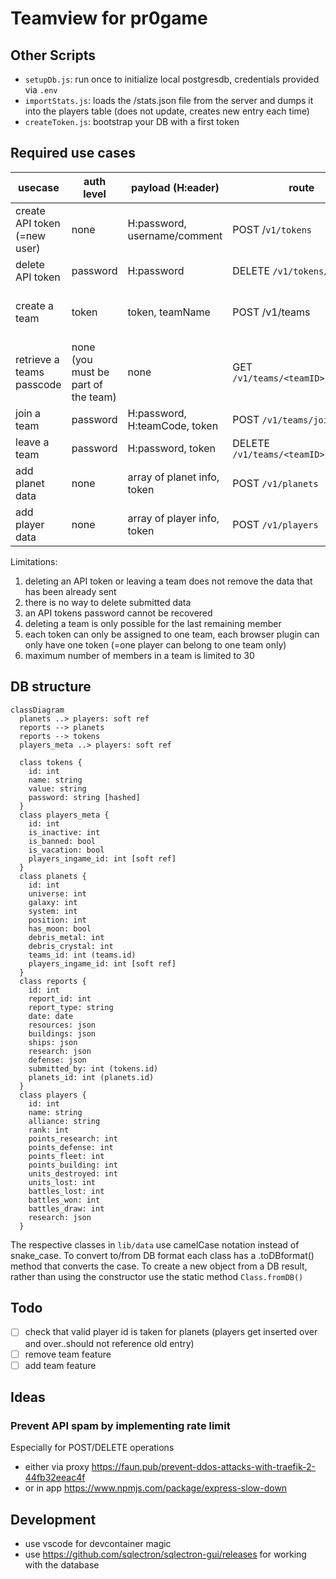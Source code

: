 # Teamview for pr0game

## Other Scripts

- `setupDb.js`: run once to initialize local postgresdb, credentials provided via `.env`
- `importStats.js`: loads the /stats.json file from the server and dumps it into the players table (does not update, creates new entry each time)
- `createToken.js`: bootstrap your DB with a first token

## Required use cases

| usecase | auth level | payload (H:eader) | route | returns |
|---------|------------|------------|-------|---------|
| create API token (=new user) | none | H:password, username/comment | POST /`v1/tokens` | token |
| delete API token | password | H:password | DELETE `/v1/tokens/<token>`| success |
| create a team | token | token, teamName | POST /v1/teams | team ID, teamCode (required to join) |
| retrieve a teams passcode | none (you must be part of the team) | none | GET `/v1/teams/<teamID>/passcode` | passcode
| join a team | password | H:password, H:teamCode, token | POST `/v1/teams/join` | success |
| leave a team | password | H:password, token | DELETE `/v1/teams/<teamID>/members` | success |
| add planet data | none | array of planet info, token | POST `/v1/planets`
| add player data | none | array of player info, token | POST `/v1/players`

Limitations:
1. deleting an API token or leaving a team does not remove the data that has been already sent
1. there is no way to delete submitted data
1. an API tokens password cannot be recovered
1. deleting a team is only possible for the last remaining member
1. each token can only be assigned to one team, each browser plugin can only have one token (=one player can belong to one team only)
1. maximum number of members in a team is limited to 30

## DB structure

```mermaid
classDiagram
  planets ..> players: soft ref
  reports --> planets
  reports --> tokens
  players_meta ..> players: soft ref

  class tokens {
    id: int
    name: string
    value: string
    password: string [hashed]
  }
  class players_meta {
    id: int
    is_inactive: int
    is_banned: bool
    is_vacation: bool
    players_ingame_id: int [soft ref]
  }
  class planets {
    id: int
    universe: int
    galaxy: int
    system: int
    position: int
    has_moon: bool
    debris_metal: int
    debris_crystal: int
    teams_id: int (teams.id)
    players_ingame_id: int [soft ref]
  }
  class reports {
    id: int
    report_id: int
    report_type: string
    date: date
    resources: json
    buildings: json
    ships: json
    research: json
    defense: json
    submitted_by: int (tokens.id)
    planets_id: int (planets.id)
  }
  class players {
    id: int
    name: string
    alliance: string
    rank: int
    points_research: int
    points_defense: int
    points_fleet: int
    points_building: int
    units_destroyed: int
    units_lost: int
    battles_lost: int
    battles_won: int
    battles_draw: int
    research: json
  }
```

The respective classes in `lib/data` use camelCase notation instead of snake_case.
To convert to/from DB format each class has a .toDBformat() method that converts the case.
To create a new object from a DB result, rather than using the constructor use the static method `Class.fromDB()`

## Todo

- [ ] check that valid player id is taken for planets (players get inserted over and over..should not reference old entry)
- [ ] remove team feature
- [ ] add team feature
## Ideas

### Prevent API spam by implementing rate limit

Especially for POST/DELETE operations

- either via proxy https://faun.pub/prevent-ddos-attacks-with-traefik-2-44fb32eeac4f
- or in app https://www.npmjs.com/package/express-slow-down

## Development

- use vscode for devcontainer magic
- use https://github.com/sqlectron/sqlectron-gui/releases for working with the database
